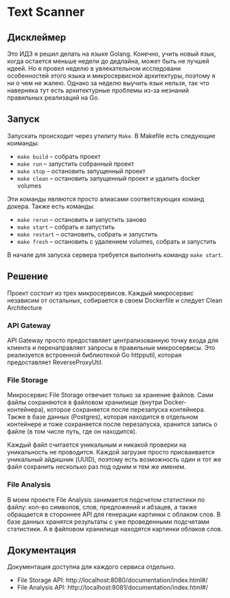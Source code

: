 # Text Scanner

## Дисклеймер

Это ИДЗ я решил делать на языке Golang. Конечно, учить новый язык, когда остается меньше недели до дедлайна, 
может быть не лучшей идеей. Но я провел неделю в увлекательном исследовани особенностей этого языка и микросервисной архитектуры,
поэтому я ни о чем не жалею.
Однако за неделю выучить язык нельзя, так что наверняка тут есть архитектурные проблемы из-за незнаний 
правильных реализаций на Go. 

## Запуск
Запускать происходит через утилиту `Make`. В Makefile есть следующие коиманды:

- `make build` – собрать проект 
- `make run` – запустить собранный проект
- `make stop` – остановить запущенный проект
- `make clean` – остановить запущенный проект и удалить docker volumes

Эти команды являются просто алиасами соответсвующих команд докера. Также есть команды:

- `make rerun` – остановить и запустить заново
- `make start` – собрать и запустить
- `make restart` – остановить, собрать и запустить
- `make fresh` – остановить с удалением volumes, собрать и запустить

В начале для запуска сервера требуется выполнить команду `make start`.

## Решение

Проект состоит из трех микросервисов. Каждый микросервис независим от остальных, собирается в своем Dockerfile и следует Clean Architecture

### API Gateway
API Gateway просто предоставляет централизованную точку входа для клиента и перенаправляет запросы в правильные микросервисы. 
Это реализуется встроенной библиотекой Go httpputil, которая предоставляет ReverseProxyUtil.

### File Storage
Микросервис File Storage отвечает только за хранение файлов. Сами файлы сохраняются в файловом хранилище (внутри Docker-контейнера),
которое сохраняется после перезапуска контейнера. Также в базе данных (Postgres), которая находится в отдельном контейнере и тоже сохраняется после перезапуска, 
хранится запись о файле (в том числе путь, где он находится).

Каждый файл считается уникальным и никакой проверки на уникальность не проводится. Каждой загрузке просто присваивается уникальный айдишник (UUID), 
поэтому есть возможность один и тот же файл сохранить несколько раз под одним и тем же именем.

### File Analysis
В моем проекте File Analysis занимается подсчетом статистики по файлу: кол-во символов, слов, предложений и абзацев, 
а также обращается в стороннее API для генерации картинки с облаком слов. В базе данных хранятся результаты с уже проведенными подсчетами статистики.
А в файловом хранилище находятся картинки облаков слов.


## Документация

Документация доступна для каждого сервиса отдельно.
- File Storage API: http://localhost:8080/documentation/index.html#/
- File Analysis API: http://localhost:8081/documentation/index.html#/








